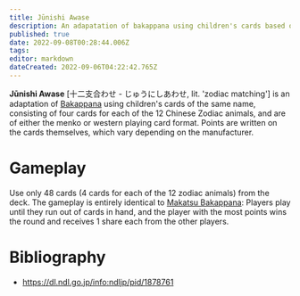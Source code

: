 ```yaml
---
title: Jūnishi Awase
description: An adapatation of bakappana using children's cards based on the zodiac animals.
published: true
date: 2022-09-08T00:28:44.006Z
tags: 
editor: markdown
dateCreated: 2022-09-06T04:22:42.765Z
---
```


**Jūnishi Awase** [十二支合わせ - じゅうにしあわせ, lit. 'zodiac matching'] is an adaptation of [Bakappana](/en/hanafuda/games/bakappana) using children's cards of the same name, consisting of four cards for each of the 12 Chinese Zodiac animals, and are of either the menko or western playing card format. Points are written on the cards themselves, which vary depending on the manufacturer.

# Gameplay
Use only 48 cards (4 cards for each of the 12 zodiac animals) from the deck.
The gameplay is entirely identical to [Makatsu Bakappana](/en/hanafuda/games/bakappana#makatsu-bakappana-%E7%9B%AE%E5%8B%9D%E9%A6%AC%E9%B9%BF%E8%8A%B1): Players play until they run out of cards in hand, and the player with the most points wins the round and receives 1 share each from the other players.

# Bibliography
- https://dl.ndl.go.jp/info:ndljp/pid/1878761